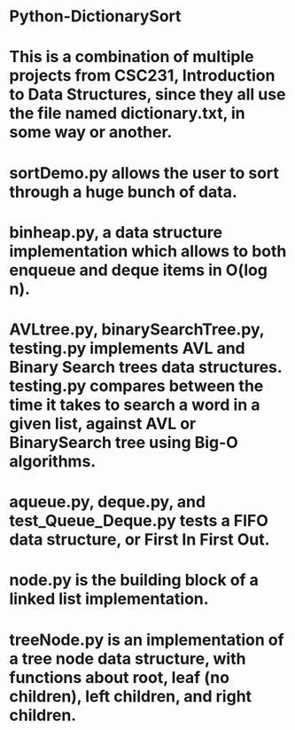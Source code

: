 # Python-DictionarySort
# This is a combination of multiple projects from CSC231, Introduction to Data Structures, since they all use the file named dictionary.txt, in some way or another. 
# sortDemo.py allows the user to sort through a huge bunch of data. 
# binheap.py, a data structure implementation which allows to both enqueue and deque items in O(log n).
# AVLtree.py, binarySearchTree.py, testing.py implements AVL and Binary Search trees data structures. testing.py compares between the time it takes to search a word in a given list, against AVL or BinarySearch tree using Big-O algorithms.
# aqueue.py, deque.py, and test_Queue_Deque.py tests a FIFO data structure, or First In First Out.
# node.py is the building block of a linked list implementation.
# treeNode.py is an implementation of a tree node data structure, with functions about root, leaf (no children), left children, and right children.

